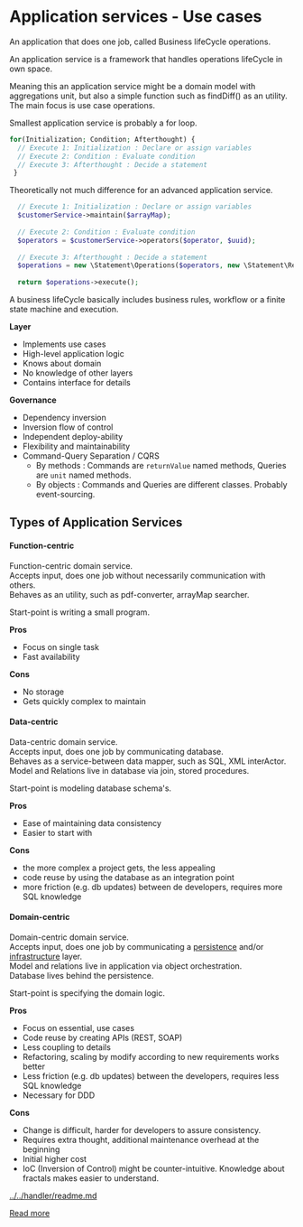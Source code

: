 # Application services - Use cases

An application that does one job, called Business lifeCycle operations.  

An application service is a framework that handles operations lifeCycle in own space.  

Meaning this an application service might be a domain model with aggregations unit, but also 
a simple function such as findDiff() as an utility.   
The main focus is use case operations.  

Smallest application service is probably a for loop.
```php
for(Initialization; Condition; Afterthought) {
  // Execute 1: Initialization : Declare or assign variables
  // Execute 2: Condition : Evaluate condition
  // Execute 3: Afterthought : Decide a statement 
 }
```
Theoretically not much difference for an advanced application service.
```php
  // Execute 1: Initialization : Declare or assign variables 
  $customerService->maintain($arrayMap);  
  
  // Execute 2: Condition : Evaluate condition
  $operators = $customerService->operators($operator, $uuid);  
  
  // Execute 3: Afterthought : Decide a statement
  $operations = new \Statement\Operations($operators, new \Statement\ReturnValue());  
  
  return $operations->execute();
```

A business lifeCycle basically includes business rules, workflow or a finite state machine and execution.

**Layer**
+ Implements use cases
+ High-level application logic
+ Knows about domain
+ No knowledge of other layers
+ Contains interface for details

**Governance**  
+ Dependency inversion  
+ Inversion flow of control  
+ Independent deploy-ability  
+ Flexibility and maintainability  
+ Command-Query Separation  / CQRS    
   + By methods : Commands are `returnValue` named methods, Queries are `unit` named methods.  
   + By objects : Commands and Queries are different classes. Probably event-sourcing.  


## Types of Application Services

#### Function-centric
Function-centric domain service.  
Accepts input, does one job without necessarily communication with others.  
Behaves as an utility, such as pdf-converter, arrayMap searcher.  

Start-point is writing a small program.  

**Pros**
+ Focus on single task
+ Fast availability

**Cons**
+ No storage  
+ Gets quickly complex to maintain   

#### Data-centric  
Data-centric domain service.  
Accepts input, does one job by communicating database.  
Behaves as a service-between data mapper, such as SQL, XML interActor.
Model and Relations live in database via join, stored procedures.   

Start-point is modeling database schema's.  

**Pros**  
+ Ease of maintaining data consistency
+ Easier to start with  

**Cons**  
+ the more complex a project gets, the less appealing  
+ code reuse by using the database as an integration point  
+ more friction (e.g. db updates) between de developers, requires more SQL knowledge  

#### Domain-centric  
Domain-centric domain service.  
Accepts input, does one job by communicating a [persistence](../../handler/readme.md) and/or [infrastructure](../Storage/readme.md) layer.  
Model and relations live in application via object orchestration.  
Database lives behind the persistence.  

Start-point is specifying the domain logic.   

**Pros**
+ Focus on essential, use cases
+ Code reuse by creating APIs (REST, SOAP)
+ Less coupling to details
+ Refactoring, scaling by modify according to new requirements works better
+ Less friction (e.g. db updates) between the developers, requires less SQL knowledge
+ Necessary for DDD

**Cons**
+ Change is difficult, harder for developers to assure consistency. 
+ Requires extra thought, additional maintenance overhead at the beginning
+ Initial higher cost
+ IoC (Inversion of Control) might be counter-intuitive. Knowledge about fractals makes easier to understand.





[../../handler/readme.md](../../handler/readme.md)
 
 
[Read more](http://www.matthewrenze.com/presentations/clean-architecture.pdf)

